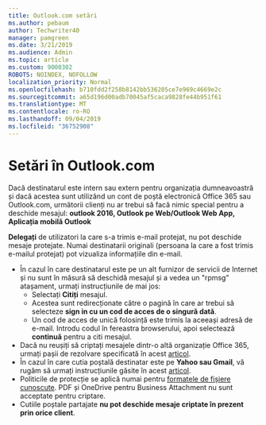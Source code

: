 ```yaml
---
title: Outlook.com setări
ms.author: pebaum
author: Techwriter40
manager: pamgreen
ms.date: 3/21/2019
ms.audience: Admin
ms.topic: article
ms.custom: 9000302
ROBOTS: NOINDEX, NOFOLLOW
localization_priority: Normal
ms.openlocfilehash: b710fdd2f258b8142bb536205ce7e969c4669e2c
ms.sourcegitcommit: a65d196d00adb70045af5caca9828fe44b951f61
ms.translationtype: MT
ms.contentlocale: ro-RO
ms.lasthandoff: 09/04/2019
ms.locfileid: "36752908"
---
```

# <a name="settings-in-outlookcom"></a>Setări în Outlook.com

Dacă destinatarul este intern sau extern pentru organizația dumneavoastră și dacă acestea sunt utilizând un cont de poștă electronică Office 365 sau Outlook.com, următorii clienți nu ar trebui să facă nimic special pentru a deschide mesajul: **outlook 2016, Outlook pe Web/Outlook Web App, Aplicația mobilă Outlook**

**Delegați** de utilizatori la care s-a trimis e-mail protejat, nu pot deschide mesaje protejate. Numai destinatarii originali (persoana la care a fost trimis e-mailul protejat) pot vizualiza informațiile din e-mail.

- În cazul în care destinatarul este pe un alt furnizor de servicii de&nbsp;Internet și nu sunt în măsură să deschidă mesajul și a vedea un "rpmsg" atașament, urmați instrucțiunile de mai jos:
    - Selectați **Citiți** mesajul.
    - Acestea sunt redirecționate către o pagină în care ar trebui să selecteze **sign in cu un cod de acces de o singură dată**.
    - Un cod de acces de unică folosință este trimis la aceeași adresă de e-mail. Introdu codul în fereastra browserului, apoi selectează **continuă** pentru a citi mesajul.
- Dacă nu reușiți să criptați mesajele dintr-o altă organizație Office 365, urmați pașii de rezolvare specificată în acest [articol](https://support.office.com/article/known-issues-opening-irm-protected-emails-sent-from-users-in-other-office-365-organizations-0dec0593-a05d-4aa2-8445-9311ebab3164).
- În cazul în care cutia poștală destinatar este pe **Yahoo sau Gmail**, vă</span> rugăm să urmați instrucțiunile găsite în acest [articol](https://support.office.com/article/how-do-i-open-a-protected-message-1157a286-8ecc-4b1e-ac43-2a608fbf3098).
- Politicile de protecție se aplică numai pentru [formatele de fișiere cunoscute](https://docs.microsoft.com/azure/information-protection/rms-client/client-admin-guide-file-types). PDF și OneDrive pentru Business Attachment nu sunt acceptate pentru criptare.
- Cutiile poștale partajate **nu pot deschide mesaje criptate în prezent prin orice client**. 
